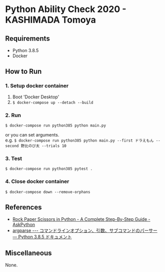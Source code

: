 # Python Ability Check 2020 - KASHIMADA Tomoya

## Requirements

- Python 3.8.5
- Docker

## How to Run

### 1. Setup docker container

1. Boot 'Docker Desktop'
1. `$ docker-compose up --detach --build`

### 2. Run

`$ docker-compose run python385 python main.py`

or you can set arguments.  
e.g. `$ docker-compose run python385 python main.py --first ドラえもん --second 野比のび太 --trials 10`

### 3. Test

`$ docker-compose run python385 pytest .`

### 4. Close docker container

`$ docker-compose down --remove-orphans`

## References

- [Rock Paper Scissors in Python \- A Complete Step\-By\-Step Guide \- AskPython](https://www.askpython.com/python/examples/rock-paper-scissors-in-python)
- [argparse \-\-\- コマンドラインオプション、引数、サブコマンドのパーサー — Python 3\.8\.5 ドキュメント](https://docs.python.org/ja/3/library/argparse.html)

## Miscellaneous

None.
